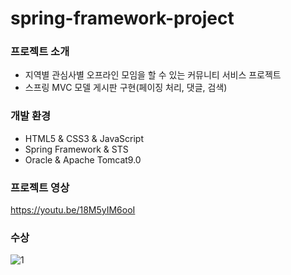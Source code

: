 # spring-framework-project

### 프로젝트 소개
 * 지역별 관심사별 오프라인 모임을 할 수 있는 커뮤니티 서비스 프로젝트
 * 스프링 MVC 모델 게시판 구현(페이징 처리, 댓글, 검색)

### 개발 환경
  * HTML5 & CSS3 & JavaScript
  * Spring Framework & STS
  * Oracle & Apache Tomcat9.0
  
### 프로젝트 영상
https://youtu.be/18M5yIM6ooI


### 수상
![1](https://user-images.githubusercontent.com/71754176/120950810-83739c80-c782-11eb-97f2-7f8b98658ebd.jpg)

